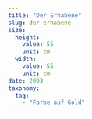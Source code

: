 ```yaml
---
title: "Der Erhabene"
slug: der-erhabene
size:
  height:
    value: 55
    unit: cm
  width:
    value: 55
    unit: cm
date: 2003
taxonomy:
  tag:
    - "Farbe auf Gold"
---
```

